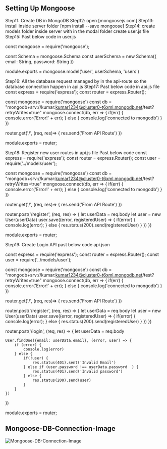 ## Setting Up Mongoose

Step11: Create DB in MongoDB
Step12: open [mongoosejs.com]
Step13: install inside server folder [npm install --save mongoose]
Step14: create models folder inside server with in the modal folder create user.js file
Step15: Past below code in user.js

const mongoose = require('mongoose');

const Schema = mongoose.Schema
const userSchema = new Schema({
    email: String,
    password: String
})

module.exports = mongoose.model('user', userSchema, 'users')

Step16: All the database request managed by in the api-route so the database connection happen in api.js
Step17: Past below code in api.js file
const express = require('express');
const router = express.Router();

const mongoose = require('mongoose')
const db = "mongodb+srv://kumar:kumar1234@cluster0-t6xml.mongodb.net/test?retryWrites=true"
mongoose.connect(db, err => {
    if(err) {
        console.error('Error!' + err);
    } else {
        console.log('connected to mongodb')
    }
})

router.get('/', (req, res)=> {
    res.send('From API Route')
})

module.exports = router;


Step18: Register new user routes in api.js file Past below code
const express = require('express');
const router = express.Router();
const user = require('../models/user');

const mongoose = require('mongoose')
const db = "mongodb+srv://kumar:kumar1234@cluster0-t6xml.mongodb.net/test?retryWrites=true"
mongoose.connect(db, err => {
    if(err) {
        console.error('Error!' + err);
    } else {
        console.log('connected to mongodb')
    }
})

router.get('/', (req, res)=> {
    res.send('From API Route')
})

router.post('/register', (req, res) => {
    let userData = req.body
    let user = new User(userData)
    user.save((error, registeredUser) => {
        if(error) {
            console.log(error);
        } else {
            res.status(200).send(registeredUser)
        }
    })
})

module.exports = router;


Step19: Create Login API  past below code api.json

const express = require('express');
const router = express.Router();
const user = require('../models/user');

const mongoose = require('mongoose')
const db = "mongodb+srv://kumar:kumar1234@cluster0-t6xml.mongodb.net/test?retryWrites=true"
mongoose.connect(db, err => {
    if(err) {
        console.error('Error!' + err);
    } else {
        console.log('connected to mongodb')
    }
})

router.get('/', (req, res)=> {
    res.send('From API Route')
})

router.post('/register', (req, res) => {
    let userData = req.body
    let user = new User(userData)
    user.save((error, registeredUser) => {
        if(error) {
            console.log(error);
        } else {
            res.status(200).send(registeredUser)
        }
    })
})

router.post('/login', (req, res) => {
    let userData = req.body

    User.findOne({email: userData.email}, (error, user) => {
        if (error) {
            console.log(error)
        } else {
            if(!user) {
                res.status(401).sent('Invalid Email')
            } else if (user.password !== userData.password  ) {
                res.status(401).send('Invalid password')
            } else {
                res.status(200).send(user)
            }
        }
    })
})

module.exports = router;

## Mongoose-DB-Connection-Image

![Mongoose-DB-Connection-Image](https://user-images.githubusercontent.com/30646609/60672643-84fc0200-9e93-11e9-8f57-dd7fabc25cf2.JPG)
